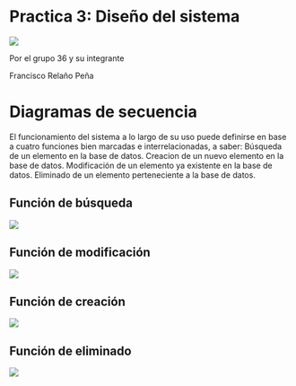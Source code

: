 # Practica 3: Diseño del sistema

![](https://www.vectorlogo.es/wp-content/uploads/2014/12/logo-vector-universidad-cordoba.jpg)

Por el grupo 36 y su integrante

Francisco Relaño Peña

# Diagramas de secuencia
El funcionamiento del sistema a lo largo de su uso puede definirse en base a cuatro funciones bien marcadas e interrelacionadas, a saber:
Búsqueda de un elemento en la base de datos.
Creacion de un nuevo elemento en la base de datos.
Modificación de un elemento ya existente en la base de datos.
Eliminado de un elemento perteneciente a la base de datos.

## Función de búsqueda
![](https://imgur.com/XeBrKVl.png)

## Función de modificación
![](https://imgur.com/qMs7R39.png)

## Función de creación
![](https://imgur.com/w1YyZdk.png)

## Función de eliminado
![](https://i.imgur.com/u9cEng5.png)

